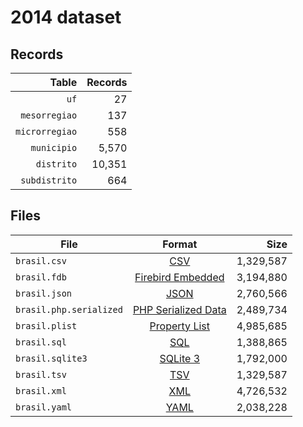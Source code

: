 # 2014 dataset

## Records

|          Table | Records |
| --------------:| -------:|
|           `uf` |      27 |
|  `mesorregiao` |     137 |
| `microrregiao` |     558 |
|    `municipio` |   5,570 |
|     `distrito` |  10,351 |
|  `subdistrito` |     664 |

## Files

| File                    | Format                                                                                          |      Size |
| ----------------------- |:-----------------------------------------------------------------------------------------------:| ---------:|
| `brasil.csv`            | [CSV](https://en.wikipedia.org/wiki/Comma-separated_values)                                     | 1,329,587 |
| `brasil.fdb`            | [Firebird Embedded](https://en.wikipedia.org/wiki/Embedded_database#Firebird_Embedded)          | 3,194,880 |
| `brasil.json`           | [JSON](https://en.wikipedia.org/wiki/JSON)                                                      | 2,760,566 |
| `brasil.php.serialized` | [PHP Serialized Data](https://en.wikipedia.org/wiki/Serialization#Programming_language_support) | 2,489,734 |
| `brasil.plist`          | [Property List](https://en.wikipedia.org/wiki/Property_list)                                    | 4,985,685 |
| `brasil.sql`            | [SQL](https://en.wikipedia.org/wiki/SQL)                                                        | 1,388,865 |
| `brasil.sqlite3`        | [SQLite 3](https://en.wikipedia.org/wiki/SQLite)                                                | 1,792,000 |
| `brasil.tsv`            | [TSV](https://en.wikipedia.org/wiki/Tab-separated_values)                                       | 1,329,587 |
| `brasil.xml`            | [XML](https://en.wikipedia.org/wiki/XML)                                                        | 4,726,532 |
| `brasil.yaml`           | [YAML](https://en.wikipedia.org/wiki/YAML)                                                      | 2,038,228 |
